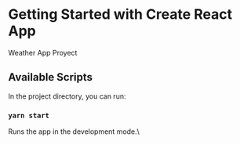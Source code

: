 # Getting Started with Create React App

Weather App Proyect

## Available Scripts

In the project directory, you can run:

### `yarn start`

Runs the app in the development mode.\
